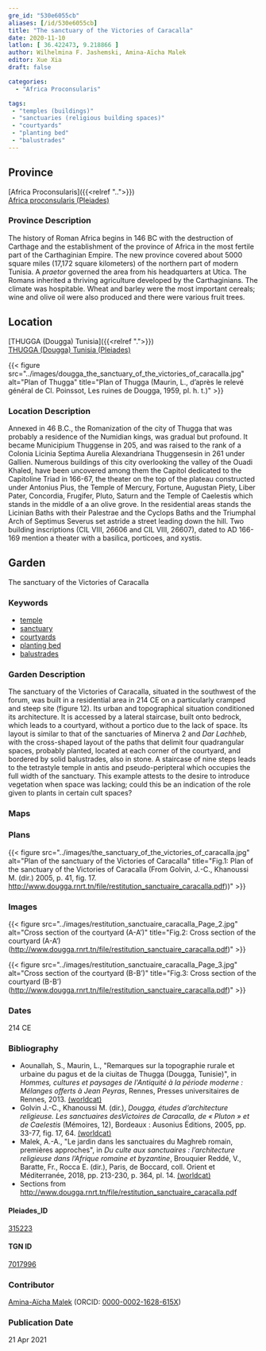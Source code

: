 ```yaml
---
gre_id: "530e6055cb"
aliases: [/id/530e6055cb]
title: "The sanctuary of the Victories of Caracalla"
date: 2020-11-10
latlon: [ 36.422473, 9.218866 ]
author: Wilhelmina F. Jashemski, Amina-Aïcha Malek
editor: Xue Xia
draft: false

categories:
  - "Africa Proconsularis"

tags:
 - "temples (buildings)"
 - "sanctuaries (religious building spaces)"
 - "courtyards"
 - "planting bed"
 - "balustrades"
---
```


## Province
[Africa Proconsularis]({{<relref "..">}}) \
[Africa proconsularis (Pleiades)](https://pleiades.stoa.org/places/991341)

### Province Description

The history of Roman Africa begins in 146 BC with the destruction of Carthage and the establishment of the province of Africa in the most fertile part of the Carthaginian Empire. The new province covered about 5000 square miles (17,172 square kilometers) of the northern part of modern Tunisia. A *praetor* governed the area from his headquarters at Utica. The Romans inherited a thriving agriculture developed by the Carthaginians. The  climate was hospitable. Wheat and barley were the most important cereals; wine and olive oil were also produced and there were various fruit trees.

## Location
[THUGGA (Dougga) Tunisia]({{<relref ".">}}) \
[THUGGA (Dougga) Tunisia (Pleiades)](https://pleiades.stoa.org/places/315223)

{{< figure src="../images/dougga_the_sanctuary_of_the_victories_of_caracalla.jpg" alt="Plan of Thugga" title="Plan of Thugga (Maurin, L.,  d’après le relevé général de Cl. Poinssot, Les ruines de Dougga, 1959, pl. h. t.)" >}}

### Location Description

Annexed in 46 B.C., the Romanization of the city of Thugga that was probably a residence of the Numidian kings, was gradual but profound. It became Municipium Thuggense in 205, and was raised to the rank of a Colonia Licinia Septima Aurelia Alexandriana Thuggensesin in 261 under Gallien. Numerous buildings of this city overlooking the valley of the Ouadi Khaled, have been uncovered among them the Capitol dedicated to the Capitoline Triad in 166-67, the theater on the top of the plateau constructed under Antonius Pius, the Temple of Mercury, Fortune, Augustan Piety, Liber Pater, Concordia, Frugifer, Pluto, Saturn and the Temple of Caelestis which stands in the middle of a an olive grove. In the residential areas stands the Licinian Baths with their Palestrae and the Cyclops Baths and the Triumphal Arch of Septimus Severus set astride a street leading down the hill. Two building inscriptions (CIL VIII, 26606 and CIL VIII, 26607), dated to AD 166-169 mention a theater with a basilica, porticoes, and xystis.

## Garden

The sanctuary of the Victories of Caracalla

### Keywords

- [temple](#)
- [sanctuary](#)
- [courtyards](http://vocab.getty.edu/page/aat/300004095)
- [planting bed](http://vocab.getty.edu/page/aat/300430426)
- [balustrades](http://vocab.getty.edu/page/aat/300001989)

### Garden Description

The sanctuary of the Victories of Caracalla, situated in the southwest of the forum, was built in a residential area in 214 CE on a particularly cramped and steep site (figure 12). Its urban and topographical situation conditioned its architecture. It is accessed by a lateral staircase, built onto bedrock, which leads to a courtyard, without a portico due to the lack of space. Its layout is similar to that of the sanctuaries of Minerva 2 and *Dar Lachheb*, with the cross-shaped layout of the paths that delimit four quadrangular spaces, probably planted, located at each corner of the courtyard, and bordered by solid balustrades, also in stone. A staircase of nine steps leads to the tetrastyle temple in antis and pseudo-peripteral which occupies the full width of the sanctuary. This example attests to the desire to introduce vegetation when space was lacking; could this be an indication of the role given to plants in certain cult spaces?
### Maps

### Plans

{{< figure src="../images/the_sanctuary_of_the_victories_of_caracalla.jpg" alt="Plan of the sanctuary of the Victories of Caracalla" title="Fig.1: Plan of the sanctuary of the Victories of Caracalla (From Golvin, J.-C., Khanoussi M. (dir.) 2005, p. 41, fig. 17. http://www.dougga.rnrt.tn/file/restitution_sanctuaire_caracalla.pdf))" >}}

### Images

{{< figure src="../images/restitution_sanctuaire_caracalla_Page_2.jpg" alt="Cross section of the courtyard (A-A’)" title="Fig.2: Cross section of the courtyard (A-A’) (http://www.dougga.rnrt.tn/file/restitution_sanctuaire_caracalla.pdf)" >}}

{{< figure src="../images/restitution_sanctuaire_caracalla_Page_3.jpg" alt="Cross section of the courtyard (B-B’)" title="Fig.3: Cross section of the courtyard (B-B’) (http://www.dougga.rnrt.tn/file/restitution_sanctuaire_caracalla.pdf)" >}}
### Dates

214 CE

### Bibliography
* Aounallah, S., Maurin, L., "Remarques sur la topographie rurale et urbaine du pagus et de la ciuitas de Thugga (Dougga, Tunisie)", in *Hommes, cultures et paysages de l'Antiquité à la période moderne : Mélanges offerts à Jean Peyras*, Rennes, Presses universitaires de Rennes, 2013. [(worldcat)](http://www.worldcat.org/oclc/7380877046)
*  Golvin J.-C., Khanoussi M. (dir.), *Dougga, études d’architecture religieuse. Les sanctuaires desVictoires de Caracalla, de « Pluton » et de Caelestis* (Mémoires, 12), Bordeaux : Ausonius Éditions, 2005, pp. 33-77, fig. 17, 64. [(worldcat)](http://www.worldcat.org/oclc/844610963)
* Malek, A.-A., "Le jardin dans les sanctuaires du Maghreb romain, premières approches", in *Du culte aux sanctuaires : l’architecture religieuse dans l’Afrique romaine et byzantine*, Brouquier Reddé, V., Baratte, Fr.,  Rocca E. (dir.), Paris, de Boccard, coll. Orient et Méditerranée, 2018, pp. 213-230,
p. 364, pl. 14. [(worldcat)](http://www.worldcat.org/oclc/1028897747)
* Sections from http://www.dougga.rnrt.tn/file/restitution_sanctuaire_caracalla.pdf

#### Pleiades_ID

[315223](https://pleiades.stoa.org/places/315223)

#### TGN ID

[7017996](http://vocab.getty.edu/page/tgn/7017996)

### Contributor

[Amina-Aïcha Malek](http://worldcat.org/identities/lccn-n2012075871/) (ORCID: [0000-0002-1628-615X](https://orcid.org/0000-0002-1628-615X))

### Publication Date
21 Apr 2021
